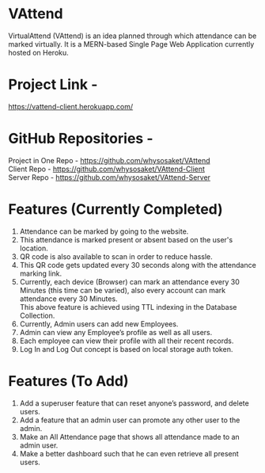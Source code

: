 # VAttend

VirtualAttend (VAttend) is an idea planned through which attendance can be marked virtually. It is a MERN-based Single Page Web Application currently hosted on Heroku.

# Project Link - 
https://vattend-client.herokuapp.com/

# GitHub Repositories -
Project in One Repo - https://github.com/whysosaket/VAttend <br>
Client Repo - https://github.com/whysosaket/VAttend-Client <br>
Server Repo - https://github.com/whysosaket/VAttend-Server <br>

# Features (Currently Completed)
1. Attendance can be marked by going to the website.
2. This attendance is marked present or absent based on the user's location.
3. QR code is also available to scan in order to reduce hassle.
4. This QR code gets updated every 30 seconds along with the attendance marking link.
5. Currently, each device (Browser) can mark an attendance every 30 Minutes (this time can be varied), also every account can mark attendance every 30 Minutes. <br> This above feature is achieved using TTL indexing in the Database Collection.
7. Currently, Admin users can add new Employees.
8. Admin can view any Employee’s profile as well as all users.
9. Each employee can view their profile with all their recent records.
10. Log In and Log Out concept is based on local storage auth token.

# Features (To Add)
1. Add a superuser feature that can reset anyone’s password, and delete users.
2. Add a feature that an admin user can promote any other user to the admin.
3. Make an All Attendance page that shows all attendance made to an admin user.
4. Make a better dashboard such that he can even retrieve all present users.

